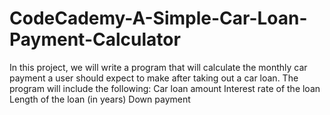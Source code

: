# CodeCademy-A-Simple-Car-Loan-Payment-Calculator
In this project, we will write a program that will calculate the monthly car payment a user should expect to make after taking out a car loan.
The program will include the following:
Car loan amount
Interest rate of the loan
Length of the loan (in years)
Down payment
